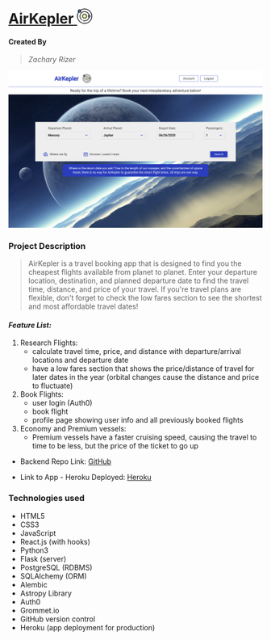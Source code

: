 # [AirKepler <img src="/public/images/orbiting.svg" alt="icon" width="30" />](https://air-kelpler.herokuapp.com/)

#### Created By

> _Zachary Rizer_

<img src="/public/images/AirKeplerScreenShot.png" alt="screenshot" />

### Project Description

> AirKepler is a travel booking app that is designed to find you the cheapest flights available from planet to planet. Enter your departure location, destination, and planned departure date to find the travel time, distance, and price of your travel. If you're travel plans are flexible, don't forget to check the low fares section to see the shortest and most affordable travel dates!

#### _Feature List:_

1. Research Flights:
   - calculate travel time, price, and distance with departure/arrival locations and departure date
   - have a low fares section that shows the price/distance of travel for later dates in the year (orbital changes cause the distance and price to fluctuate)
2. Book Flights:
   - user login (Auth0)
   - book flight
   - profile page showing user info and all previously booked flights
3. Economy and Premium vessels:
   - Premium vessels have a faster cruising speed, causing the travel to time to be less, but the price of the ticket to go up

- Backend Repo Link:
  [GitHub](https://github.com/ZacharyRizer/kepler-backend)

- Link to App - Heroku Deployed:
  [Heroku](https://air-kelpler.herokuapp.com/)

### Technologies used

- HTML5
- CSS3
- JavaScript
- React.js (with hooks)
- Python3
- Flask (server)
- PostgreSQL (RDBMS)
- SQLAlchemy (ORM)
- Alembic
- Astropy Library
- Auth0
- Grommet.io
- GitHub version control
- Heroku (app deployment for production)

